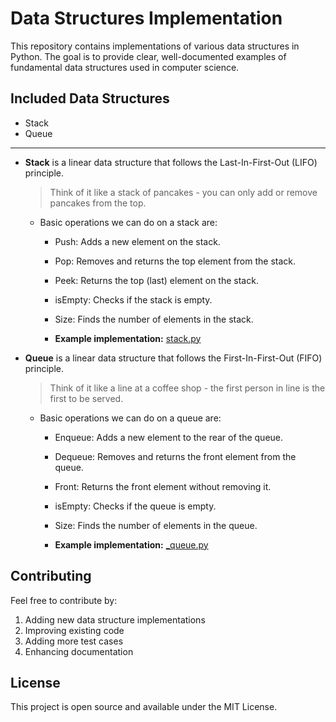 # Data Structures Implementation

This repository contains implementations of various data structures in Python. The goal is to provide clear, well-documented examples of fundamental data structures used in computer science.

## Included Data Structures
- Stack
- Queue

--- 



- **Stack** is a linear data structure that follows the Last-In-First-Out (LIFO) principle.
    > Think of it like a stack of pancakes - you can only add or remove pancakes from the top.
    
    - Basic operations we can do on a stack are:
        - Push: Adds a new element on the stack.
        - Pop: Removes and returns the top element from the stack.
        - Peek: Returns the top (last) element on the stack.
        - isEmpty: Checks if the stack is empty.
        - Size: Finds the number of elements in the stack.

        - **Example implementation:** [stack.py](./stack.py)

- **Queue** is a linear data structure that follows the First-In-First-Out (FIFO) principle.
    > Think of it like a line at a coffee shop - the first person in line is the first to be served.
    
    - Basic operations we can do on a queue are:
        - Enqueue: Adds a new element to the rear of the queue.
        - Dequeue: Removes and returns the front element from the queue.
        - Front: Returns the front element without removing it.
        - isEmpty: Checks if the queue is empty.
        - Size: Finds the number of elements in the queue.

        - **Example implementation:** [_queue.py](./_queue.py)




## Contributing

Feel free to contribute by:
1. Adding new data structure implementations
2. Improving existing code
3. Adding more test cases
4. Enhancing documentation

## License

This project is open source and available under the MIT License.
